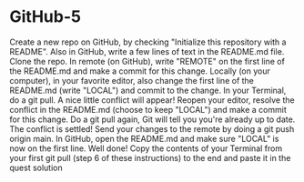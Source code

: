 # GitHub-5

Create a new repo on GitHub, by checking "Initialize this repository with a README".
Also in GitHub, write a few lines of text in the README.md file.
Clone the repo.
In remote (on GitHub), write "REMOTE" on the first line of the README.md and make a commit for this change.
Locally (on your computer), in your favorite editor, also change the first line of the README.md (write "LOCAL") and commit to the change.
In your Terminal, do a git pull. A nice little conflict will appear!
Reopen your editor, resolve the conflict in the README.md (choose to keep "LOCAL") and make a commit for this change.
Do a git pull again, Git will tell you you're already up to date. The conflict is settled!
Send your changes to the remote by doing a git push origin main.
In GitHub, open the README.md and make sure "LOCAL" is now on the first line. Well done!
Copy the contents of your Terminal from your first git pull (step 6 of these instructions) to the end and paste it in the quest solution

